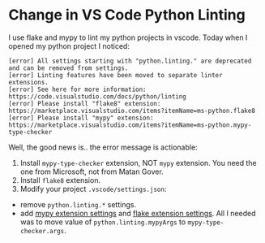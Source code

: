# Change in VS Code Python Linting

I use flake and mypy to lint my python projects in vscode.  Today when I opened
my python project I noticed:

```
[error] All settings starting with "python.linting." are deprecated and can be removed from settings.
[error] Linting features have been moved to separate linter extensions.
[error] See here for more information: https://code.visualstudio.com/docs/python/linting
[error] Please install "flake8" extension: https://marketplace.visualstudio.com/items?itemName=ms-python.flake8
[error] Please install "mypy" extension: https://marketplace.visualstudio.com/items?itemName=ms-python.mypy-type-checker
```

Well, the good news is.. the error message is actionable:

1. Install `mypy-type-checker` extension, NOT `mypy` extension. You need the one
from Microsoft, not from Matan Gover.
2. Install `flake8` extension.
3. Modify your project `.vscode/settings.json`:

* remove `python.linting.*` settings.
* add
[mypy extension settings](https://github.com/microsoft/vscode-mypy?tab=readme-ov-file#settings)
and [flake extension settings](https://github.com/microsoft/vscode-flake8?tab=readme-ov-file#settings).
All I needed was to move value of `python.linting.mypyArgs` to
`mypy-type-checker.args`.
